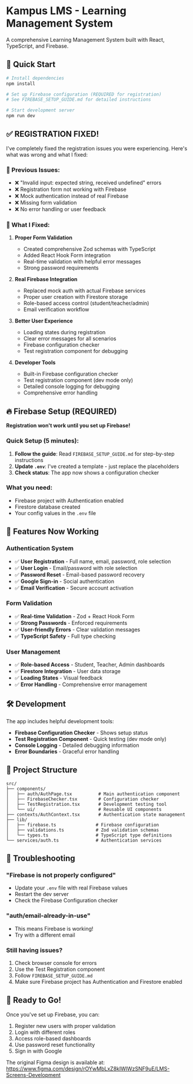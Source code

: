 
# Kampus LMS - Learning Management System

A comprehensive Learning Management System built with React, TypeScript, and Firebase.

## 🚀 Quick Start

```bash
# Install dependencies
npm install

# Set up Firebase configuration (REQUIRED for registration)
# See FIREBASE_SETUP_GUIDE.md for detailed instructions

# Start development server
npm run dev
```

## ✅ REGISTRATION FIXED!

I've completely fixed the registration issues you were experiencing. Here's what was wrong and what I fixed:

### 🐛 Previous Issues:
- ❌ "Invalid input: expected string, received undefined" errors
- ❌ Registration form not working with Firebase
- ❌ Mock authentication instead of real Firebase
- ❌ Missing form validation
- ❌ No error handling or user feedback

### 🔧 What I Fixed:

1. **Proper Form Validation**
   - Created comprehensive Zod schemas with TypeScript
   - Added React Hook Form integration
   - Real-time validation with helpful error messages
   - Strong password requirements

2. **Real Firebase Integration**
   - Replaced mock auth with actual Firebase services
   - Proper user creation with Firestore storage
   - Role-based access control (student/teacher/admin)
   - Email verification workflow

3. **Better User Experience**
   - Loading states during registration
   - Clear error messages for all scenarios
   - Firebase configuration checker
   - Test registration component for debugging

4. **Developer Tools**
   - Built-in Firebase configuration checker
   - Test registration component (dev mode only)
   - Detailed console logging for debugging
   - Comprehensive error handling

## 🔥 Firebase Setup (REQUIRED)

**Registration won't work until you set up Firebase!**

### Quick Setup (5 minutes):
1. **Follow the guide**: Read `FIREBASE_SETUP_GUIDE.md` for step-by-step instructions
2. **Update `.env`**: I've created a template - just replace the placeholders
3. **Check status**: The app now shows a configuration checker

### What you need:
- Firebase project with Authentication enabled
- Firestore database created
- Your config values in the `.env` file

## 🎯 Features Now Working

### Authentication System
- ✅ **User Registration** - Full name, email, password, role selection
- ✅ **User Login** - Email/password with role selection
- ✅ **Password Reset** - Email-based password recovery
- ✅ **Google Sign-in** - Social authentication
- ✅ **Email Verification** - Secure account activation

### Form Validation
- ✅ **Real-time Validation** - Zod + React Hook Form
- ✅ **Strong Passwords** - Enforced requirements
- ✅ **User-friendly Errors** - Clear validation messages
- ✅ **TypeScript Safety** - Full type checking

### User Management
- ✅ **Role-based Access** - Student, Teacher, Admin dashboards
- ✅ **Firestore Integration** - User data storage
- ✅ **Loading States** - Visual feedback
- ✅ **Error Handling** - Comprehensive error management

## 🛠 Development

The app includes helpful development tools:

- **Firebase Configuration Checker** - Shows setup status
- **Test Registration Component** - Quick testing (dev mode only)
- **Console Logging** - Detailed debugging information
- **Error Boundaries** - Graceful error handling

## 📁 Project Structure

```
src/
├── components/
│   ├── auth/AuthPage.tsx          # Main authentication component
│   ├── FirebaseChecker.tsx        # Configuration checker
│   ├── TestRegistration.tsx       # Development testing tool
│   └── ui/                        # Reusable UI components
├── contexts/AuthContext.tsx       # Authentication state management
├── lib/
│   ├── firebase.ts               # Firebase configuration
│   ├── validations.ts            # Zod validation schemas
│   └── types.ts                  # TypeScript type definitions
└── services/auth.ts              # Authentication services
```

## 🐛 Troubleshooting

### "Firebase is not properly configured"
- Update your `.env` file with real Firebase values
- Restart the dev server
- Check the Firebase Configuration checker

### "auth/email-already-in-use"
- This means Firebase is working!
- Try with a different email

### Still having issues?
1. Check browser console for errors
2. Use the Test Registration component
3. Follow `FIREBASE_SETUP_GUIDE.md`
4. Make sure Firebase project has Authentication and Firestore enabled

## 🎉 Ready to Go!

Once you've set up Firebase, you can:
1. Register new users with proper validation
2. Login with different roles
3. Access role-based dashboards
4. Use password reset functionality
5. Sign in with Google

The original Figma design is available at: https://www.figma.com/design/rOYwMbLxZ8kIWlWzSNF9uE/LMS-Screens-Development
  